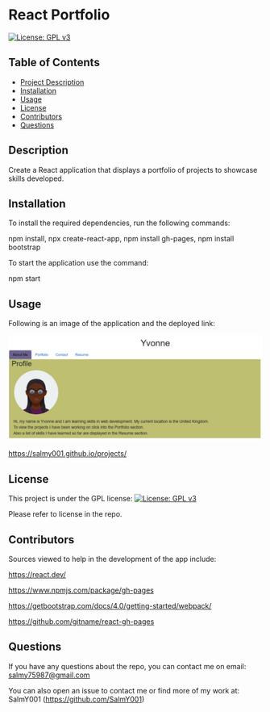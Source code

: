 # React Portfolio

[![License: GPL v3](https://img.shields.io/badge/License-GPLv3-blue.svg)](https://www.gnu.org/licenses/gpl-3.0)

## Table of Contents

- [Project Description](#Description)
- [Installation](#Installation)
- [Usage](#Usage)
- [License](#License)
- [Contributors](#Contributors)
- [Questions](#Questions)

## Description

Create a React application that displays a portfolio of projects to showcase skills developed.

## Installation

To install the required dependencies, run the following commands:

npm install, npx create-react-app, npm install gh-pages,
npm install bootstrap

To start the application use the command:

npm start

## Usage

Following is an image of the application and the deployed link:

![Alt text](public/images/Screenshot.jpg)

https://salmy001.github.io/projects/

## License

This project is under the GPL license:
[![License: GPL v3](https://img.shields.io/badge/License-GPLv3-blue.svg)](https://www.gnu.org/licenses/gpl-3.0)

Please refer to license in the repo.

## Contributors

Sources viewed to help in the development of the app include:

https://react.dev/

https://www.npmjs.com/package/gh-pages

https://getbootstrap.com/docs/4.0/getting-started/webpack/

https://github.com/gitname/react-gh-pages

## Questions

If you have any questions about the repo, you can contact me on email: salmy75987@gmail.com

You can also open an issue to contact me or find more of my work at: SalmY001 (https://github.com/SalmY001)
